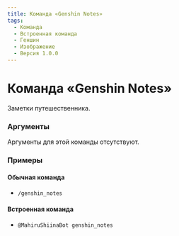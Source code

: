 ```yaml
---
title: Команда «Genshin Notes»
tags:
  - Команда
  - Встроенная команда
  - Геншин
  - Изображение
  - Версия 1.0.0
---
```


# Команда «Genshin Notes»

Заметки путешественника.

### Аргументы

Аргументы для этой команды отсутствуют.

### Примеры

#### Обычная команда
+ `/genshin_notes`

#### Встроенная команда
+ `@MahiruShiinaBot genshin_notes`
